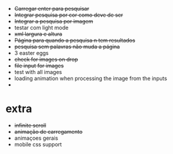 - ~~Carregar enter para pesquisar~~
- ~~Integrar pesquisa por cor como deve de ser~~
- ~~Integrar a pesquisa por imagem~~
- testar com light mode
- ~~xml largura e altura~~
- ~~Página para quando a pesquisa n tem resultados~~
- ~~pesquisa sem palavras não muda a página~~
- 3 easter eggs
- ~~check for images on drop~~
- ~~file input for images~~
- test with all images
- loading animation when processing the image from the inputs
- 
# extra
- ~~infinite scroll~~
- ~~animação de carregamento~~
- animaçoes gerais
- mobile css support